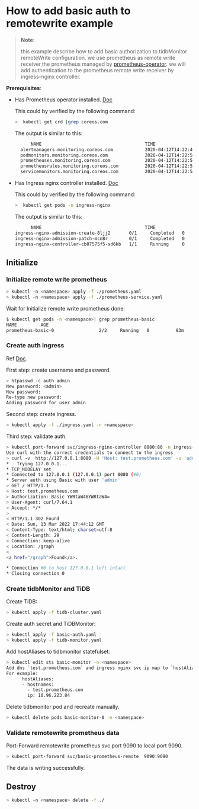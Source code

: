 # How to add basic auth to remotewrite example

> **Note:**
>
> this example describe how to add basic authorization to tidbMonitor remoteWrite configuration.
> we use prometheus as remote write receiver,the prometheus managed by [prometheus-operator](https://github.com/coreos/prometheus-operator).
> we will add authentication to the prometheus remote write receiver by ingress-nginx controller.

**Prerequisites**: 
- Has Prometheus operator installed. [Doc](https://github.com/coreos/kube-prometheus)
    
  This could by verified by the following command:
  
  ```bash
  >  kubectl get crd |grep coreos.com
  ```
  
  The output is similar to this:
  
  ```bash
        NAME                                       TIME
    alertmanagers.monitoring.coreos.com            2020-04-12T14:22:49Z
    podmonitors.monitoring.coreos.com              2020-04-12T14:22:50Z
    prometheuses.monitoring.coreos.com             2020-04-12T14:22:50Z
    prometheusrules.monitoring.coreos.com          2020-04-12T14:22:50Z
    servicemonitors.monitoring.coreos.com          2020-04-12T14:22:51Z
  ```

- Has Ingress nginx controller installed. [Doc](https://kubernetes.github.io/ingress-nginx/)

  This could by verified by the following command:

  ```bash
  >  kubectl get pods -n ingress-nginx 
  ```

  The output is similar to this:

  ```bash
        NAME                                       TIME
  ingress-nginx-admission-create-8ljj2       0/1     Completed   0          79m
  ingress-nginx-admission-patch-mcn8r        0/1     Completed   0          79m
  ingress-nginx-controller-cb87575f5-sd6kb   1/1     Running     0          79m

  ``` 
## Initialize

### Initialize remote write prometheus
```bash
> kubectl -n <namespace> apply -f ./prometheus.yaml
> kubectl -n <namespace> apply -f ./prometheus-service.yaml
```

Wait for Initialize remote write prometheus done:

```bash
$ kubectl get pods -n <namespace>| grep prometheus-basic
NAME         AGE
prometheus-basic-0                 2/2     Running   0          83m
```

### Create auth ingress
Ref [Doc](https://kubernetes.github.io/ingress-nginx/examples/auth/basic/).

First step: create username and password.
```bash
> htpasswd -c auth admin
New password: <admin>
New password:
Re-type new password:
Adding password for user admin
```

Second step: create ingress.
```bash
> kubectl apply -f ./ingress.yaml -n <namespace>
```

Third step: validate auth.
```bash
> kubectl port-forward svc/ingress-nginx-controller 8080:80 -n ingress-nginx
Use curl with the correct credentials to connect to the ingress
> curl -v  http://127.0.0.1:8080 -H 'Host: test.prometheus.com' -u 'admin:admin'
*   Trying 127.0.0.1...
* TCP_NODELAY set
* Connected to 127.0.0.1 (127.0.0.1) port 8080 (#0)
* Server auth using Basic with user 'admin'
> GET / HTTP/1.1
> Host: test.prometheus.com
> Authorization: Basic YWRtaW46YWRtaW4=
> User-Agent: curl/7.64.1
> Accept: */*
> 
< HTTP/1.1 302 Found
< Date: Sun, 13 Mar 2022 17:44:12 GMT
< Content-Type: text/html; charset=utf-8
< Content-Length: 29
< Connection: keep-alive
< Location: /graph
< 
<a href="/graph">Found</a>.

* Connection #0 to host 127.0.0.1 left intact
* Closing connection 0
```

### Create tidbMonitor and TiDB

Create TiDB:
```bash
> kubectl apply -f tidb-cluster.yaml
```

Create auth secret and TiDBMonitor:
```bash
> kubectl apply -f basic-auth.yaml
> kubectl apply -f tidb-monitor.yaml
```

Add hostAliases to tidbmonitor statefulset:
```bash
> kubectl edit sts basic-monitor -n <namespace>
Add dns `test.prometheus.com` and ingress nginx svc ip map to `hostAliases` field.
For exmaple:
      hostAliases:
      - hostnames:
        - test.prometheus.com
        ip: 10.96.223.84
```

Delete tidbmonitor pod and recreate manually.
```bash
> kubectl delete pods basic-monitor-0 -n <namespace>
```

### Validate remotewrite prometheus data

Port-Forward remotewrite prometheus svc port 9090 to local port 9090.
```bash
> kubectl port-forward svc/basic-prometheus-remote  9090:9090
```
The data is writing successfully.

## Destroy

```bash
> kubectl -n <namespace> delete -f ./
```
